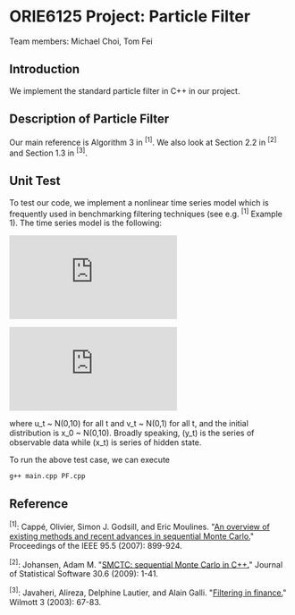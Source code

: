 ORIE6125 Project: Particle Filter
=================================

Team members: Michael Choi, Tom Fei

Introduction
------------
We implement the standard particle filter in C++ in our project.

Description of Particle Filter
----------------------------
Our main reference is Algorithm 3 in <sup>[1]</sup>.
We also look at Section 2.2 in <sup>[2]</sup> and Section 1.3 in <sup>[3]</sup>.

Unit Test
---------
To test our code, we implement a nonlinear time series model which is frequently used in benchmarking filtering techniques (see e.g. <sup>[1]</sup> Example 1). The time series model is the following:

![image](http://latex.codecogs.com/gif.latex?%24%24x_t%20%3D%20%5Cdfrac%7Bx_%7Bt-1%7D%7D%7B2%7D%20&plus;%2025%20%5Cdfrac%7Bx_%7Bt-1%7D%7D%7B1&plus;x_%7Bt-1%7D%5E2%7D%20&plus;%208%20cos%281.2t%29%20&plus;%20u_t%24%24)

![image](http://latex.codecogs.com/gif.latex?y_t%20%3D%20%5Cdfrac%7Bx_t%5E2%7D%7B20%7D%20&plus;%20v_t)

where u_t ~ N(0,10) for all t and v_t ~ N(0,1) for all t, and the initial distribution is x_0 ~ N(0,10). Broadly speaking, (y_t) is the series of observable data while (x_t) is series of hidden state.

To run the above test case, we can execute
```
g++ main.cpp PF.cpp
```



Reference
---------
<sup>[1]</sup>: Cappé, Olivier, Simon J. Godsill, and Eric Moulines. "[An overview of existing methods and recent advances in sequential Monte Carlo.](http://perso.telecom-paristech.fr/~cappe/Publications/Self-archive/06particle-cmg.pdf)" Proceedings of the IEEE 95.5 (2007): 899-924.

<sup>[2]</sup>: Johansen, Adam M. "[SMCTC: sequential Monte Carlo in C++.](http://wrap.warwick.ac.uk/2194/)" Journal of Statistical Software 30.6 (2009): 1-41.

<sup>[3]</sup>: Javaheri, Alireza, Delphine Lautier, and Alain Galli. "[Filtering in finance.](http://www.cis.upenn.edu/~mkearns/finread/filtering_in_finance.pdf)" Wilmott 3 (2003): 67-83.


